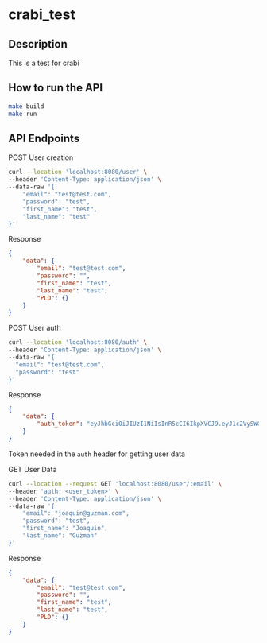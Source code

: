 # crabi_test
## Description
This is a test for crabi

## How to run the API
```bash
make build
make run
```

## API Endpoints
POST User creation
```bash
curl --location 'localhost:8080/user' \
--header 'Content-Type: application/json' \
--data-raw '{
    "email": "test@test.com",
    "password": "test",
    "first_name": "test",
    "last_name": "test"
}'
```
Response
```json
{
    "data": {
        "email": "test@test.com",
        "password": "",
        "first_name": "test",
        "last_name": "test",
        "PLD": {}
    }
}
```

POST User auth
```bash
curl --location 'localhost:8080/auth' \
--header 'Content-Type: application/json' \
--data-raw '{
  "email": "test@test.com",
  "password": "test"
}'
```
Response

```json
{
    "data": {
        "auth_token": "eyJhbGciOiJIUzI1NiIsInR5cCI6IkpXVCJ9.eyJ1c2VySWQiOiJ0ZXN0QHRlc3QuY29tIiwiZXhwIjoxNjg5MzExMjU2fQ.PGcl9576jYBuIhaAF7Xt2oXTTAfEm96dp1dkHNZ8ZuI"
    }
}
```

Token needed in the `auth` header for getting user data

GET User Data
```bash
curl --location --request GET 'localhost:8080/user/:email' \
--header 'auth: <user_token>' \
--header 'Content-Type: application/json' \
--data-raw '{
    "email": "joaquin@guzman.com",
    "password": "test",
    "first_name": "Joaquin",
    "last_name": "Guzman"
}'
```
Response
```json
{
    "data": {
        "email": "test@test.com",
        "password": "",
        "first_name": "test",
        "last_name": "test",
        "PLD": {}
    }
}
```
